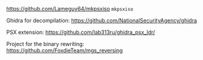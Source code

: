 https://github.com/Lameguy64/mkpsxiso
`mkpsxiso`  

Ghidra for decompilation:
https://github.com/NationalSecurityAgency/ghidra

PSX extension:
https://github.com/lab313ru/ghidra_psx_ldr/

Project for the binary rewriting:
https://github.com/FoxdieTeam/mgs_reversing
